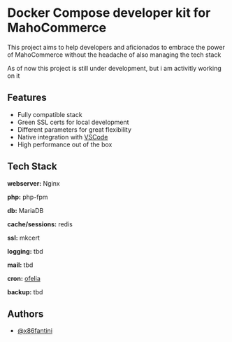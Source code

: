 
# Docker Compose developer kit for MahoCommerce

This project aims to help developers and aficionados to embrace the power of MahoCommerce without the headache of also managing the tech stack

As of now this project is still under development, but i am activitly working on it

## Features

- Fully compatible stack
- Green SSL certs for local development
- Different parameters for great flexibility
- Native integration with [VSCode](https://marketplace.visualstudio.com/items?itemName=ms-vscode-remote.remote-containers)
- High performance out of the box
## Tech Stack

**webserver:** Nginx

**php:** php-fpm

**db:** MariaDB

**cache/sessions:** redis

**ssl:** mkcert

**logging:** tbd

**mail:** tbd

**cron:** [ofelia](https://github.com/mcuadros/ofelia)

**backup:** tbd
## Authors

- [@x86fantini](https://github.com/x86fantini)

